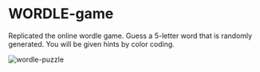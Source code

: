 # WORDLE-game
Replicated the online wordle game. Guess a 5-letter word that is randomly generated. You will be given hints by color coding.

![wordle-puzzle](https://github.com/aaditi2/WORDLE-game/assets/114819269/7ca7cc98-6ee6-47c3-b8c8-c13b2d31e38d)

